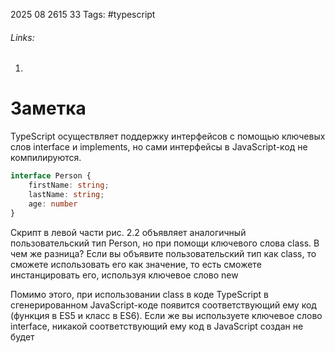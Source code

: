 2025 08 2615 33
Tags: #typescript 
###### Links: 
1) 
# Заметка
TypeScript осуществляет поддержку интерфейсов с помощью ключевых слов interface и implements, но сами интерфейсы в JavaScript-код не компилируются.
```ts
interface Person {
	firstName: string;
	lastName: string;
	age: number
}
```
Скрипт в левой части рис. 2.2 объявляет аналогичный пользовательский тип Person, но при помощи ключевого слова class. В чем же разница? Если вы объявите пользовательский тип как class, то сможете использовать его как значение, то есть сможете инстанцировать его, используя ключевое слово new

Помимо этого, при использовании class в коде TypeScript в сгенерированном JavaScript-коде появится соответствующий ему код (функция в ES5 и класс в ES6). Если же вы используете ключевое слово interface, никакой соответствующий ему код в JavaScript создан не будет 